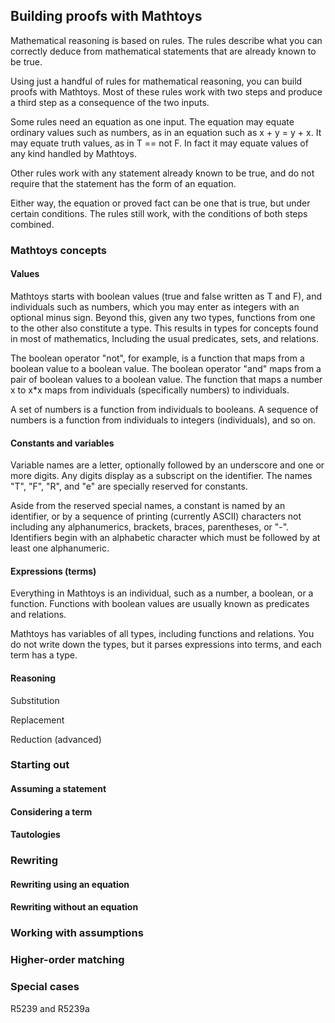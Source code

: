 ## Building proofs with Mathtoys

Mathematical reasoning is based on rules.  The rules describe what you
can correctly deduce from mathematical statements that are already
known to be true.

Using just a handful of rules for mathematical reasoning, you can
build proofs with Mathtoys.  Most of these rules work with two steps
and produce a third step as a consequence of the two inputs.

Some rules need an equation as one input.  The equation may equate
ordinary values such as numbers, as in an equation such as x + y = y +
x.  It may equate truth values, as in T == not F.  In fact it may
equate values of any kind handled by Mathtoys.

Other rules work with any statement already known to be true, and do
not require that the statement has the form of an equation.

Either way, the equation or proved fact can be one that is true, but
under certain conditions.  The rules still work, with the conditions
of both steps combined.

### Mathtoys concepts

#### Values

Mathtoys starts with boolean values (true and false written as T and
F), and individuals such as numbers, which you may enter as integers
with an optional minus sign.  Beyond this, given any two types,
functions from one to the other also constitute a type.  This results
in types for concepts found in most of mathematics, Including the
usual predicates, sets, and relations.

The boolean operator "not", for example, is a function that maps from
a boolean value to a boolean value.  The boolean operator "and" maps
from a pair of boolean values to a boolean value.  The function that
maps a number x to x*x maps from individuals (specifically numbers) to
individuals.

A set of numbers is a function from individuals to booleans.  A
sequence of numbers is a function from individuals to integers
(individuals), and so on.

#### Constants and variables

Variable names are a letter, optionally followed by an underscore and
one or more digits.  Any digits display as a subscript on the
identifier.  The names "T", "F", "R", and "e" are specially reserved
for constants.

Aside from the reserved special names, a constant is named by an
identifier, or by a sequence of printing (currently ASCII) characters
not including any alphanumerics, brackets, braces, parentheses, or
"-".  Identifiers begin with an alphabetic character which must be
followed by at least one alphanumeric.

#### Expressions (terms)

Everything in Mathtoys is an individual, such as a number, a boolean,
or a function.  Functions with boolean values are usually known as
predicates and relations.

Mathtoys has variables of all types, including functions and
relations.  You do not write down the types, but it parses expressions
into terms, and each term has a type.

#### Reasoning

Substitution

Replacement

Reduction (advanced)

### Starting out

#### Assuming a statement

#### Considering a term

#### Tautologies

### Rewriting

#### Rewriting using an equation

#### Rewriting without an equation

### Working with assumptions

### Higher-order matching

### Special cases

R5239 and R5239a

